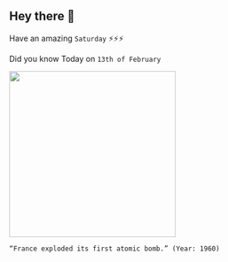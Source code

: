 ## Hey there 👋
Have an amazing `Saturday` ⚡⚡⚡

Did you know Today on `13th of February`
 
 [<img src="https://m.dw.com/image/17870031_401.jpg" width="300" />](https://en.wikipedia.org/wiki/Gerboise_Bleue_(nuclear_test)) 
 ```
“France exploded its first atomic bomb.” (Year: 1960)
```
